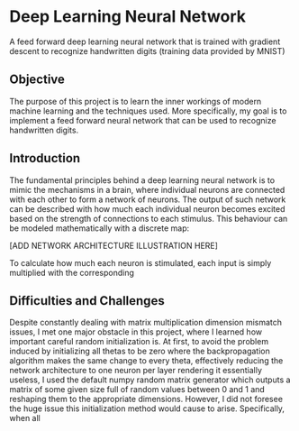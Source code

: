 # Deep Learning Neural Network
A feed forward deep learning neural network that is trained with gradient descent to recognize handwritten digits (training data provided by MNIST)

## Objective
The purpose of this project is to learn the inner workings of modern machine learning and the techniques used. More specifically, my goal is to implement a feed forward neural network that can be used to recognize handwritten digits.

## Introduction
The fundamental principles behind a deep learning neural network is to mimic the mechanisms in a brain, where individual neurons are connected with each other to form a network of neurons. The output of such network can be described with how much each individual neuron becomes excited based on the strength of connections to each stimulus. This behaviour can be modeled mathematically with a discrete map:

[ADD NETWORK ARCHITECTURE ILLUSTRATION HERE]

To calculate how much each neuron is stimulated, each input is simply multiplied with the corresponding 

## Difficulties and Challenges
Despite constantly dealing with matrix multiplication dimension mismatch issues, I met one major obstacle in this project, where I learned how important careful random initialization is. At first, to avoid the problem induced by initializing all thetas to be zero where the backpropagation algorithm makes the same change to every theta, effectively reducing the network architecture to one neuron per layer rendering it essentially useless, I used the default numpy random matrix generator which outputs a matrix of some given size full of random values between 0 and 1 and reshaping them to the appropriate dimensions. However, I did not foresee the huge issue this initialization method would cause to arise. Specifically, when all 
